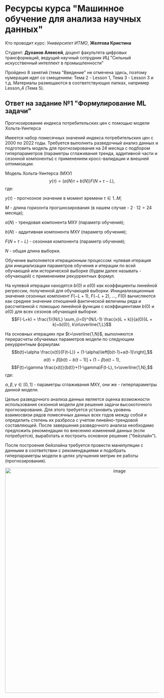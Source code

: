# Ресурсы курса "Машинное обучение для анализа научных данных"
Кто проводит курс: *Университет ИТМО*, **Желтова Кристина**

Студент: **Духанов Алексей**, доцент факультета цифровых трансформаций, ведущий научный сотрудник ИЦ "Сильный искусственный интеллект в промышленности"

Пройдено 8 занятий (тема "Введение" не отмечена здесь, поэтому нумерация идет со смещением: Тема 2 - Lesson 1, Тема 3 - Lesson 3 и т.д.
Материалы размещаются в соответствующих папках, например Lesson_4 (Тема 5).

## Ответ на задание №1 "Формулирование ML задачи"
Прогнозирование индекса потребительских цен с помощью модели Хольта-Уинтерса

Имеется набор помесячных значений индекса потребительских цен с 2000 по 2022 годы. Требуется выполнить разведочный анализ данных и подготовить модель для прогнозирования на 24 месяца с подбором гиперпараметров (параметры сглаживания тренда, аддитивной части и сезонной компоненты) с применением кросс-валидации и внешней оптимизации. 

Модель Хольта-Уинтерса (МХУ)
$$y(\tau) = \left(a(N)\tau+b(N)\right)F(N+\tau-L),$$
где:

$y(\tau)$ - прогнозное значение в момент времени $\tau \in {1..M}$;

$M$ - длина горизонта прогшнозирования (в нашем случае - $2 \cdot 12 = 24$ месяца);

$a(N)$ - трендовая компонента МХУ (параметр обучения);

$b(N)$ - аддитивная компонента МХУ (параметр обучения);

$F(N+\tau-L)$ - сезонная компонента (параметр обучения);

$N$ - общая длина выборки.

Обучение выполняется итерационным процессом: нулевая итерация дли инициализации параметров обучения и итерации по всей обучающей или исторической выборке (будем далее называть - обучающей) с применением рекуррентных формул.

На нулевой итерации находятся $b(0)$ и $a(0)$ как коэффициенты линейной регрессии, полученной для обучающей выборки. Инициализационные значения сезонных компонент $F(-L+1)$, $F(-L+2)$, ..., $F(0)$ вычисляются как среднее значение отношений фактической величины ряда и рассчитанной с помощью линейной функции с коэффициентами $b(0)$ и $a(0)$ для всех сезонов обучающей выборки:
$$F(-L+k) = \frac{1}{N/L}  \sum_{i=0}^{N/L-1} \frac{x(iL + k)}{a(0)(iL + k)+b(0)}, k\in\overline{1,L}$$

На основных итерациях при $t=\overline{1,N}$, выполняются перерасчеты обучаемых параметров модели по следующим рекуррентным формулам:
$$b(t)=\alpha \frac{x(t)}{F(t-L)} + (1-\alpha)\left[b(t-1)+a(t-1)\right],$$
$$a(t)=\beta \left[b(t)-b(t-1)\right]+(1-\beta)a(t-1),$$
$$F(t)=\gamma \frac{x(t)}{b(t)}+(1-\gamma)F(t-L), t=\overline{1,N},$$
где:

$\alpha, \beta, \gamma \in [0,1]$ - параметры сглаживания МХУ, они же - гиперпараметры данной модели.


Целью разведочного анализа данных является оценка возможности использования сезонной модели для решения задачи высокоточного прогнозирования. Для этого требуется установить уровень взаимосвязи рядов помесячных данных всех годов между собой и определить степень их разброса с учетом линейно-трендовой составляющей. После завершения разведочного анализа необходимо предложить рекомендации по внесению изменений данных (если потребуется), выработать и построить основное решение ("бейзлайн").

После построения бейзлайна требуется провести манипуляции с данными в соответствии с рекомендациями и подобрать гиперпараметры модели в целях улучшения метрик ее работы (прогнозирования).

<p align="center">
<img width="734" alt="image" src="https://user-images.githubusercontent.com/114169524/219017037-d6e923ae-bf22-43d5-b33d-16bfd8c82788.png">
</p>
